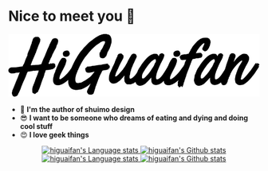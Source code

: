# Nice to meet you 👋

![logo](higuaifan.svg)
<br/>

- <g-emoji class="g-emoji" alias="monocle_face" fallback-src="https://github.githubassets.com/images/icons/emoji/unicode/1f9d0.png">🧐</g-emoji> **️I'm the author of shuimo design** 
- <g-emoji class="g-emoji" alias="sunglasses" fallback-src="https://github.githubassets.com/images/icons/emoji/unicode/1f60e.png">😎</g-emoji> **I want to be someone who dreams of eating and dying and doing cool stuff**
- <g-emoji class="g-emoji" alias="heart_eyes" fallback-src="https://github.githubassets.com/images/icons/emoji/unicode/1f60d.png">😍</g-emoji> **I love geek things**

<!-- Light Mode -->
<div align="center"> 
    <a href="https://higuaifan.com#gh-light-mode-only">
        <img align=top width=48% src="https://github-readme-stats-git-masterrstaa-rickstaa.vercel.app/api/top-langs/?username=higuaifan&layout=compact&langs_count=12&card_width=347&hide_border=true&role=owner,collaborator&title_color=861717&text_color=861717&icon_color=861717&theme=default&#gh-light-mode-only" alt="higuaifan's Language stats" />
    </a>
    <a href="https://higuaifan.com#gh-light-mode-only">
        <img width=48% src="https://github-readme-stats-git-masterrstaa-rickstaa.vercel.app/api?username=higuaifan&show_icons=true&line_height=28&hide_border=true&card_width=347&include_all_commits=true&role=owner,collaborator&title_color=861717&text_color=878787&icon_color=861717&show=reviews,discussions_answered&rank_icon=percentile&exclude_repo=github-readme-stats&theme=default#gh-light-mode-only" alt="higuaifan's Github stats" />
    </a>
</div>

<!-- Dark Mode -->
<div align="center"> 
    <a href="https://higuaifan.com#gh-dark-mode-only">
        <img align=top width=48% src="https://github-readme-stats-git-masterrstaa-rickstaa.vercel.app/api/top-langs/?username=higuaifan&layout=compact&langs_count=12&hide_border=true&role=owner,collaborator&title_color=ffffff&text_color=ffffff&icon_color=ffffff&theme=dark&bg_color=0F142320#gh-dark-mode-only" alt="higuaifan's Language stats" />
    </a>
    <a href="**https://higuaifan.com#gh-dark-mode-only">
        <img width=48% src="https://github-readme-stats-git-masterrstaa-rickstaa.vercel.app/api?username=higuaifan&show_icons=true&line_height=28&hide_border=true&card_width=347&include_all_commits=true&role=owner,collaborator&show=reviews,discussions_answered&rank_icon=percentile&exclude_repo=github-readme-stats&theme=dark&bg_color=0F142320&title_color=861717&text_color=ffffff&icon_color=ffffff#gh-dark-mode-only" alt="higuaifan's Github stats" />
    </a>
</div>


